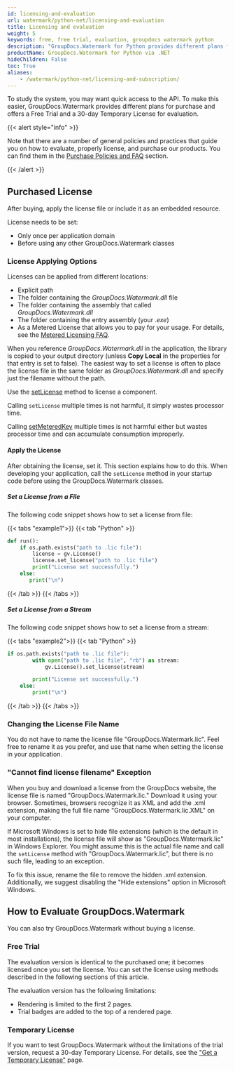 ```yaml
---
id: licensing-and-evaluation
url: watermark/python-net/licensing-and-evaluation
title: Licensing and evaluation
weight: 5
keywords: free, free trial, evaluation, groupdocs watermark python
description: "GroupDocs.Watermark for Python provides different plans for purchase or offers a Free Trial and a 30-day Temporary License for evaluation."
productName: GroupDocs.Watermark for Python via .NET
hideChildren: False
toc: True
aliases:
    - /watermark/python-net/licensing-and-subscription/
---
```


To study the system, you may want quick access to the API. To make this easier, GroupDocs.Watermark provides different plans for purchase and offers a Free Trial and a 30-day Temporary License for evaluation.

{{< alert style="info" >}}

Note that there are a number of general policies and practices that guide you on how to evaluate, properly license, and purchase our products. You can find them in the [Purchase Policies and FAQ](https://purchase.groupdocs.com/policies) section.

{{< /alert >}}

## Purchased License

After buying, apply the license file or include it as an embedded resource. 

License needs to be set:
- Only once per application domain
- Before using any other GroupDocs.Watermark classes
    
### License Applying Options

Licenses can be applied from different locations:

*   Explicit path
*   The folder containing the _GroupDocs.Watermark.dll_ file
*   The folder containing the assembly that called _GroupDocs.Watermark.dll_
*   The folder containing the entry assembly (your _.exe_)
*   As a Metered License that allows you to pay for your usage. For details, see the [Metered Licensing FAQ](https://purchase.groupdocs.com/faqs/licensing/metered/).

When you reference _GroupDocs.Watermark.dll_ in the application, the library is copied to your output directory (unless **Copy Local** in the properties for that entry is set to false). The easiest way to set a license is often to place the license file in the same folder as _GroupDocs.Watermark.dll_ and specify just the filename without the path.

Use the [setLicense](https://reference.groupdocs.com/watermark/net/groupdocs.watermark/license/setlicense/) method to license a component.

Calling `setLicense` multiple times is not harmful, it simply wastes processor time.

Calling [setMeteredKey](https://reference.groupdocs.com/watermark/net/groupdocs.watermark/metered/setmeteredkey/) multiple times is not harmful either but wastes processor time and can accumulate consumption improperly.

#### Apply the License

After obtaining the license, set it. This section explains how to do this. When developing your application, call the `setLicense` method in your startup code before using the GroupDocs.Watermark classes.

##### Set a License from a File

The following code snippet shows how to set a license from file:

{{< tabs "example1">}}
{{< tab "Python" >}}

```python
def run():
    if os.path.exists("path to .lic file"):    
        license = gv.License()
        license.set_license("path to .lic file")
        print("License set successfully.")
    else:
       print("\n")
```

{{< /tab >}}
{{< /tabs >}}

##### Set a License from a Stream

The following code snippet shows how to set a license from a stream:

{{< tabs "example2">}}
{{< tab "Python" >}}

```python
if os.path.exists("path to .lic file"):
        with open("path to .lic file", "rb") as stream:
            gv.License().set_license(stream)

        print("License set successfully.")
    else:
        print("\n")
```

{{< /tab >}}
{{< /tabs >}}

### Changing the License File Name

You do not have to name the license file "GroupDocs.Watermark.lic". Feel free to rename it as you prefer, and use that name when setting the license in your application.

### "Cannot find license filename" Exception

When you buy and download a license from the GroupDocs website, the license file is named "GroupDocs.Watermark.lic." Download it using your browser. Sometimes, browsers recognize it as XML and add the .xml extension, making the full file name "GroupDocs.Watermark.lic.XML" on your computer.

If Microsoft Windows is set to hide file extensions (which is the default in most installations), the license file will show as "GroupDocs.Watermark.lic" in Windows Explorer. You might assume this is the actual file name and call the `setLicense` method with "GroupDocs.Watermark.lic", but there is no such file, leading to an exception.

To fix this issue, rename the file to remove the hidden .xml extension. Additionally, we suggest disabling the "Hide extensions" option in Microsoft Windows.

## How to Evaluate GroupDocs.Watermark

You can also try GroupDocs.Watermark without buying a license.

### Free Trial

The evaluation version is identical to the purchased one; it becomes licensed once you set the license. You can set the license using methods described in the following sections of this article.

The evaluation version has the following limitations:

- Rendering is limited to the first 2 pages.
- Trial badges are added to the top of a rendered page.

### Temporary License

If you want to test GroupDocs.Watermark without the limitations of the trial version,   request a 30-day Temporary License. For details, see the ["Get a Temporary License"](https://purchase.groupdocs.com/temporary-license) page.